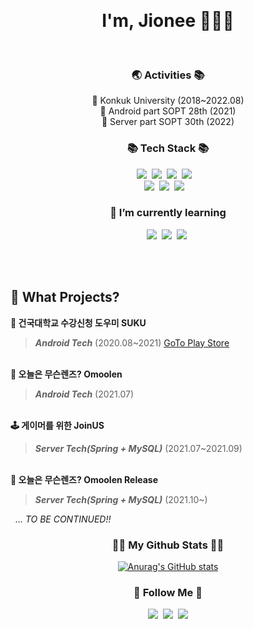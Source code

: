 &nbsp; 
&nbsp; 
<h1 align='center'> I'm, Jionee 👩🏻‍💻</h1> 
&nbsp; 
&nbsp; 
<h3 align="center">🌏 Activities 📚</h3>
<p align="center">
💚 Konkuk University (2018~2022.08)<br>
💙 Android part SOPT 28th (2021) <br>
💜 Server part SOPT 30th (2022)
</p>

<h3 align="center">📚 Tech Stack 📚</h3>
<p align="center">
  <img src="https://img.shields.io/badge/JAVA-007396?style=for-the-badge&logo=java&logoColor=white"></a>&nbsp
  <img src="https://img.shields.io/badge/Spring-6DB33F?style=for-the-badge&logo=Spring&logoColor=white"></a>&nbsp 
   <img src="https://img.shields.io/badge/mysql-4479A1?style=for-the-badge&logo=mysql&logoColor=white"></a>&nbsp 
   <img src="https://img.shields.io/badge/Kotlin-orange?style=for-the-badge&logo=Kotlin&logoColor=white"/></a>&nbsp 
  </a>&nbsp 
  <br>
  <img src="https://img.shields.io/badge/Python-3766AB?style=for-the-badge&logo=Python&logoColor=white"/></a>&nbsp 
 <img src="https://img.shields.io/badge/github-181717?style=for-the-badge&logo=github&logoColor=white"></a>&nbsp 
<img src="https://img.shields.io/badge/aws-232F3E?style=for-the-badge&logo=aws&logoColor=white"></a>&nbsp 
  </a>&nbsp 
</p>

<h3 align="center">🌱 I’m currently learning</h3>
<p align="center">
  <img src="https://img.shields.io/badge/Javascript-ffb13b?style=for-the-badge&logo=javascript&logoColor=white"/></a>&nbsp
  <img src="https://img.shields.io/badge/Typesript-339933?style=for-the-badge&logo=typescript&logoColor=white"/></a>&nbsp
  <img src="https://img.shields.io/badge/Node.js-339933?style=for-the-badge&logo=Node.js&logoColor=white"/></a>&nbsp
</p>
   
<!-- <h3 align="center">Portfolio</h3>
<p align=center>
  <a href = "https://adorable-aspen-d23.notion.site/c56e07ab3848423b92d5a7e1455f2b3c" style="color: black">🌱 계속 성장중 🌱</a>
</p> -->
  
   
&nbsp;   
&nbsp;   

## 👯 What Projects?    
   
**🏫 건국대학교 수강신청 도우미 SUKU**
>     
> ***Android Tech*** (2020.08~2021)   [GoTo Play Store](https://play.google.com/store/apps/details?id=com.konkuk.suku) 
   
&nbsp;      
**👀 오늘은 무슨렌즈? Omoolen**
>    
> ***Android Tech*** (2021.07)  
   
&nbsp;      
**🕹️ 게이머를 위한 JoinUS**
>    
> ***Server Tech(Spring + MySQL)*** (2021.07~2021.09)   

&nbsp;   
**👀 오늘은 무슨렌즈? Omoolen Release**
>    
> ***Server Tech(Spring + MySQL)*** (2021.10~) 
  
&nbsp;
*... TO BE CONTINUED!!*




<h3 align="center">👩‍💻 My Github Stats 👩‍💻</h3>
<div align="center">

[![Anurag's GitHub stats](https://github-readme-stats.vercel.app/api?username=hyeinisfree&hide_title=true&show_icons=true&include_all_commits=true&disable_animations=true&theme=vue)](https://github.com/anuraghazra/github-readme-stats)
</div>

<h3 align="center">🌈 Follow Me 🌈</h3>
<p align="center">
  <a href="https://it-recording.tistory.com/"><img src="https://img.shields.io/badge/Tech%20Blog-11B48A?style=for-the-badge&logo=Vimeo&logoColor=white&link=https://velog.io/@hyeinisfree"/></a>&nbsp
  <a href="https://www.instagram.com/__ji__onee/"><img src="https://img.shields.io/badge/Instagram-E4405F?style=for-the-badge&logo=Instagram&logoColor=white&link=https://www.instagram.com/hye_inisfree/"/></a>&nbsp
  <a href="mailto:happyjw3910@gmail.com"><img src="https://img.shields.io/badge/Gmail-d14836?style=for-the-badge&logo=Gmail&logoColor=white&link=kimhyein7110@gmail.com"/></a>
</p>

<!-- <p align="center">
  <a href="https://hits.seeyoufarm.com"><img src="https://hits.seeyoufarm.com/api/count/incr/badge.svg?url=https%3A%2F%2Fgithub.com%2Fhyeinisfree&count_bg=%2341B883&title_bg=%23CDC2C2&icon=github.svg&icon_color=%23E7E7E7&title=hits&edge_flat=false"/></a>
</p>  -->
